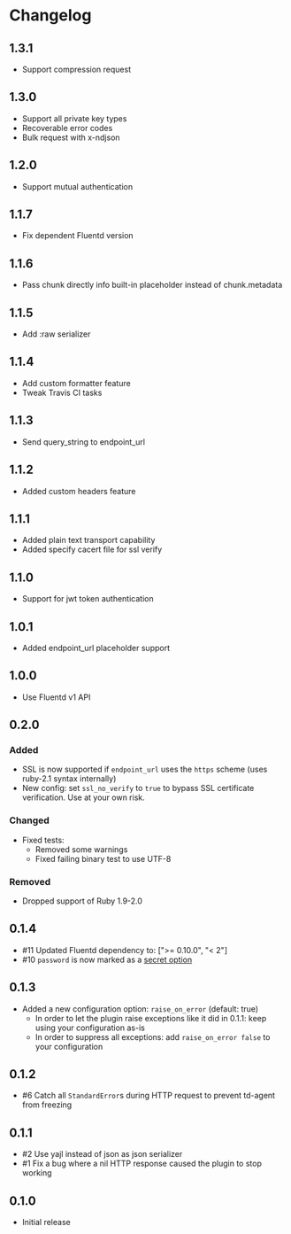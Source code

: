 # Changelog

## 1.3.1
* Support compression request

## 1.3.0
* Support all private key types
* Recoverable error codes
* Bulk request with x-ndjson

## 1.2.0
* Support mutual authentication

## 1.1.7
* Fix dependent Fluentd version

## 1.1.6
* Pass chunk directly info built-in placeholder instead of chunk.metadata

## 1.1.5
* Add :raw serializer

## 1.1.4
* Add custom formatter feature
* Tweak Travis CI tasks

## 1.1.3
* Send query_string to endpoint_url

## 1.1.2
* Added custom headers feature

## 1.1.1
* Added plain text transport capability
* Added specify cacert file for ssl verify

## 1.1.0
* Support for jwt token authentication

## 1.0.1
* Added endpoint_url placeholder support

## 1.0.0
* Use Fluentd v1 API

## 0.2.0
### Added
* SSL is now supported if `endpoint_url` uses the `https` scheme (uses ruby-2.1 syntax internally)
* New config: set `ssl_no_verify` to `true` to bypass SSL certificate verification.
  Use at your own risk.
### Changed
* Fixed tests:
  * Removed some warnings
  * Fixed failing binary test to use UTF-8
### Removed
* Dropped support of Ruby 1.9-2.0

## 0.1.4
* #11 Updated Fluentd dependency to:  [">= 0.10.0", "< 2"]
* #10 `password` is now marked as a [secret option](https://github.com/fluent/fluentd/pull/604)

## 0.1.3
* Added a new configuration option: `raise_on_error` (default: true)
  * In order to let the plugin raise exceptions like it did in 0.1.1: keep using your configuration as-is
  * In order to suppress all exceptions: add `raise_on_error false` to your configuration

## 0.1.2
* #6 Catch all `StandardError`s during HTTP request to prevent td-agent from freezing

## 0.1.1
* #2 Use yajl instead of json as json serializer
* #1 Fix a bug where a nil HTTP response caused the plugin to stop working

## 0.1.0
* Initial release
